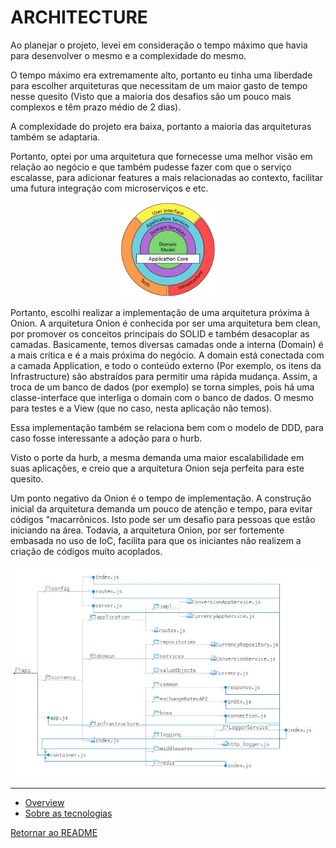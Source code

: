 # ARCHITECTURE

Ao planejar o projeto, levei em consideração o tempo máximo que havia para desenvolver o mesmo e a complexidade do mesmo.

O tempo máximo era extremamente alto, portanto eu tinha uma liberdade para escolher arquiteturas que necessitam de um maior gasto de tempo nesse quesito (Visto que a maioria dos desafios são um pouco mais complexos e têm prazo médio de 2 dias).

A complexidade do projeto era baixa, portanto a maioria das arquiteturas também se adaptaria.

Portanto, optei por uma arquitetura que fornecesse uma melhor visão em relação ao negócio e que também pudesse fazer com que o serviço escalasse, para adicionar features a mais relacionadas ao contexto, facilitar uma futura integração com microserviços e etc.

<p align=center>
<img src="./assets/onion.png" alt="Onion Architecture" width=30% />
</p>

Portanto, escolhi realizar a implementação de uma arquitetura próxima à Onion. A arquitetura Onion é conhecida por ser uma arquitetura bem clean, por promover os conceitos principais do SOLID e também desacoplar as camadas. Basicamente, temos diversas camadas onde a interna (Domain) é a mais crítica e é a mais próxima do negócio. A domain está conectada com a camada Application, e todo o conteúdo externo (Por exemplo, os itens da Infrastructure) são abstraídos para permitir uma rápida mudança. Assim, a troca de um banco de dados (por exemplo) se torna simples, pois há uma classe-interface que interliga o domain com o banco de dados. O mesmo para testes e a View (que no caso, nesta aplicação não temos).

Essa implementação também se relaciona bem com o modelo de DDD, para caso fosse interessante a adoção para o hurb.

Visto o porte da hurb, a mesma demanda uma maior escalabilidade em suas aplicações, e creio que a arquitetura Onion seja perfeita para este quesito.

Um ponto negativo da Onion é o tempo de implementação. A construção inicial da arquitetura demanda um pouco de atenção e tempo, para evitar códigos "macarrônicos. Isto pode ser um desafio para pessoas que estão iniciando na área. Todavia, a arquitetura Onion, por ser fortemente embasada no uso de IoC, facilita para que os iniciantes não realizem a criação de códigos muito acoplados.

<p align=center>
<img  src="./assets/CodeCrumbs.jpg" alt="Onion Architecture" />
</p>

---

-   [Overview](./CHALLENGE.md)
-   [Sobre as tecnologias](./TECHS.md)

[Retornar ao README](../README.md)
